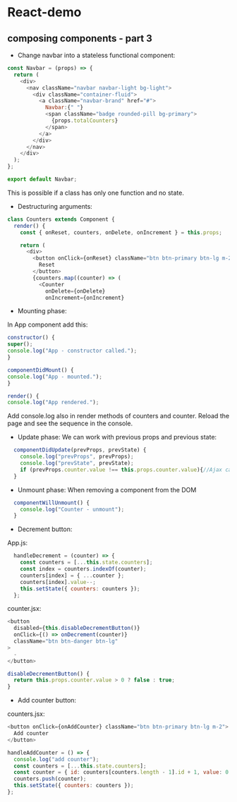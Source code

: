 # React-demo

## composing components - part 3

- Change navbar into a stateless functional component:
```javascript
const Navbar = (props) => {
  return (
    <div>
      <nav className="navbar navbar-light bg-light">
        <div className="container-fluid">
          <a className="navbar-brand" href="#">
            Navbar:{" "}
            <span className="badge rounded-pill bg-primary">
              {props.totalCounters}
            </span>
          </a>
        </div>
      </nav>
    </div>
  );
};

export default Navbar;
```
This is possible if a class has only one function and no state.


- Destructuring arguments:
```javascript
class Counters extends Component {
  render() {
    const { onReset, counters, onDelete, onIncrement } = this.props;

    return (
      <div>
        <button onClick={onReset} className="btn btn-primary btn-lg m-2">
          Reset
        </button>
        {counters.map((counter) => (
          <Counter
            onDelete={onDelete}
            onIncrement={onIncrement}
```

- Mounting phase:

In App component add this:
```javascript
constructor() {
super();
console.log("App - constructor called.");
}

componentDidMount() {
console.log("App - mounted.");
}

render() {
console.log("App rendered.");
```
Add console.log also in render methods of counters and counter. Reload the page and see the sequence in the console.


- Update phase: We can work with previous props and previous state:
```javascript
  componentDidUpdate(prevProps, prevState) {
    console.log("prevProps", prevProps);
    console.log("prevState", prevState);
    if (prevProps.counter.value !== this.props.counter.value){//Ajax call and get data from the server}
  }
```

- Unmount phase: When removing a component from the DOM
```javascript
  componentWillUnmount() {
    console.log("Counter - unmount");
  }
```

- Decrement button:

App.js:
```javascript
  handleDecrement = (counter) => {
    const counters = [...this.state.counters];
    const index = counters.indexOf(counter);
    counters[index] = { ...counter };
    counters[index].value--;
    this.setState({ counters: counters });
  };
```

counter.jsx:
```javascript
<button
  disabled={this.disableDecrementButton()}
  onClick={() => onDecrement(counter)}
  className="btn btn-danger btn-lg"
>
  -
</button>

disableDecrementButton() {
  return this.props.counter.value > 0 ? false : true;
}
```

- Add counter button:

counters.jsx:
```javascript
<button onClick={onAddCounter} className="btn btn-primary btn-lg m-2">
  Add counter
</button>
```

```javascript
handleAddCounter = () => {
  console.log("add counter");
  const counters = [...this.state.counters];
  const counter = { id: counters[counters.length - 1].id + 1, value: 0 };
  counters.push(counter);
  this.setState({ counters: counters });
};
```
